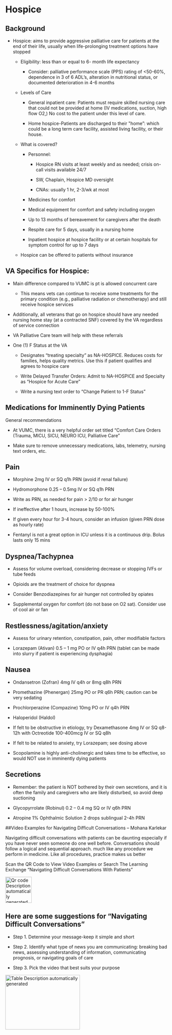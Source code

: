 # Hospice

## Background

- Hospice: aims to provide aggressive palliative care for patients at
    the end of their life, usually when life-prolonging treatment
    options have stopped

    - Eligibility: less than or equal to 6- month life expectancy

        - Consider: palliative performance scale (PPS) rating of \<50-60%,
            dependence in 3 of 6 ADL’s, alteration in nutritional status, or
            documented deterioration in 4-6 months

    - Levels of Care

        - General inpatient care: Patients must require skilled nursing
            care that could not be provided at home (IV medications,
            suction, high flow O2,) No cost to the patient under this level
            of care.

        - Home hospice-Patients are discharged to their "home”: which
            could be a long term care facility, assisted living facility, or
            their house.

    - What is covered?

        - Personnel:

            - Hospice RN visits at least weekly and as needed; crisis
                on-call visits available 24/7

            - SW, Chaplain, Hospice MD oversight

            - CNAs: usually 1 hr, 2-3/wk at most

        - Medicines for comfort

        - Medical equipment for comfort and safety including oxygen

        - Up to 13 months of bereavement for caregivers after the death

        - Respite care for 5 days, usually in a nursing home

        - Inpatient hospice at hospice facility or at certain hospitals
            for symptom control for up to 7 days

    - Hospice can be offered to patients without insurance

## VA Specifics for Hospice:

- Main difference compared to VUMC is pt is allowed concurrent care

    - This means vets can continue to receive some treatments for the
        primary condition (e.g., palliative radiation or chemotherapy) and
        still receive hospice services

- Additionally, all veterans that go on hospice should have any needed
    nursing home stay (at a contracted SNF) covered by the VA regardless
    of service connection

- VA Palliative Care team will help with these referrals

- One (1) F Status at the VA

    - Designates “treating specialty” as NA-HOSPICE. Reduces costs for
        families, helps quality metrics. Use this if patient qualifies and
        agrees to hospice care

    - Write Delayed Transfer Orders: Admit to NA-HOSPICE and Specialty as
        “Hospice for Acute Care”

    - Write a nursing text order to “Change Patient to 1-F Status”

## Medications for Imminently Dying Patients

General recommendations

- At VUMC, there is a very helpful order set titled “Comfort Care
    Orders (Trauma, MICU, SICU, NEURO ICU, Palliative Care”

- Make sure to remove unnecessary medications, labs, telemetry,
    nursing text orders, etc.

## Pain

- Morphine 2mg IV or SQ q1h PRN (avoid if renal failure)

- Hydromorphone 0.25 – 0.5mg IV or SQ q1h PRN

- Write as PRN, as needed for pain \> 2/10 or for air hunger

- If ineffective after 1 hours, increase by 50-100%

- If given every hour for 3-4 hours, consider an infusion (given PRN
    dose as hourly rate)

- Fentanyl is not a great option in ICU unless it is a continuous
    drip. Bolus lasts only 15 mins

## Dyspnea/Tachypnea

- Assess for volume overload, considering decrease or stopping IVFs or
    tube feeds

- Opioids are the treatment of choice for dyspnea

- Consider Benzodiazepines for air hunger not controlled by opiates

- Supplemental oxygen for comfort (do not base on O2 sat). Consider
    use of cool air or fan

## Restlessness/agitation/anxiety

- Assess for urinary retention, constipation, pain, other modifiable
    factors

- Lorazepam (Ativan) 0.5 – 1 mg PO or IV q4h PRN (tablet can be made
    into slurry if patient is experiencing dysphagia)

## Nausea

- Ondansetron (Zofran) 4mg IV q4h or 8mg q8h PRN

- Promethazine (Phenergan) 25mg PO or PR q6h PRN; caution can be very
    sedating

- Prochlorperazine (Compazine) 10mg PO or IV q4h PRN

- Haloperidol (Haldol)

- If felt to be obstructive in etiology, try Dexamethasone 4mg IV or
    SQ q8-12h with Octreotide 100-400mcg IV or SQ q8h

- If felt to be related to anxiety, try Lorazepam; see dosing above

- Scopolamine is highly anti-cholinergic and takes time to be
    effective, so would NOT use in imminently dying patients

## Secretions

- Remember: the patient is NOT bothered by their own secretions, and
    it is often the family and caregivers who are likely disturbed, so
    avoid deep suctioning

- Glycopyrrolate (Robinul) 0.2 – 0.4 mg SQ or IV q6h PRN

- Atropine 1% Ophthalmic Solution 2 drops sublingual 2-4h PRN

##Video Examples for Navigating Difficult Conversations – Mohana Karlekar

Navigating difficult conversations with patients can be daunting
especially if you have never seen someone do one well before.
Conversations should follow a logical and sequential approach. much like
any procedure we perform in medicine. Like all procedures, practice
makes us better

Scan the QR Code to View Video Examples or Search The Learning Exchange
“Navigating Difficult Conversations With Patients”

<img src="output/media/image25.png"
style="width:0.85894in;height:0.84768in"
alt="Qr code Description automatically generated" />

## Here are some suggestions for “Navigating Difficult Conversations”

- Step 1. Determine your message-keep it simple and short

- Step 2. Identify what type of news you are communicating: breaking
    bad news, assessing understanding of information, communicating
    prognosis, or navigating goals of care

- Step 3. Pick the video that best suits your purpose

<img src="output/media/image26.png"
style="width:2.41722in;height:1.77294in"
alt="Table Description automatically generated" />
